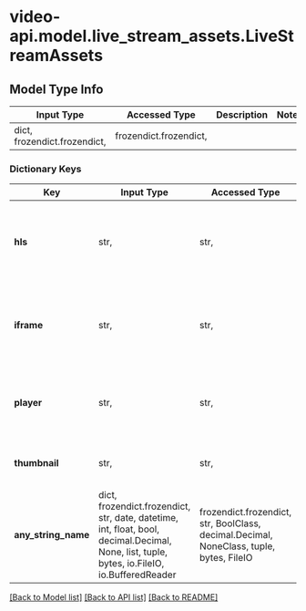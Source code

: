 # video-api.model.live_stream_assets.LiveStreamAssets

## Model Type Info
Input Type | Accessed Type | Description | Notes
------------ | ------------- | ------------- | -------------
dict, frozendict.frozendict,  | frozendict.frozendict,  |  | 

### Dictionary Keys
Key | Input Type | Accessed Type | Description | Notes
------------ | ------------- | ------------- | ------------- | -------------
**hls** | str,  | str,  | The http live streaming (HLS) link for your live video stream. | [optional] 
**iframe** | str,  | str,  | The embed code for the iframe containing your live video stream. | [optional] 
**player** | str,  | str,  | A link to the video player that is playing your live stream. | [optional] 
**thumbnail** | str,  | str,  | A link to the thumbnail for your video. | [optional] 
**any_string_name** | dict, frozendict.frozendict, str, date, datetime, int, float, bool, decimal.Decimal, None, list, tuple, bytes, io.FileIO, io.BufferedReader | frozendict.frozendict, str, BoolClass, decimal.Decimal, NoneClass, tuple, bytes, FileIO | any string name can be used but the value must be the correct type | [optional]

[[Back to Model list]](../../README.md#documentation-for-models) [[Back to API list]](../../README.md#documentation-for-api-endpoints) [[Back to README]](../../README.md)


